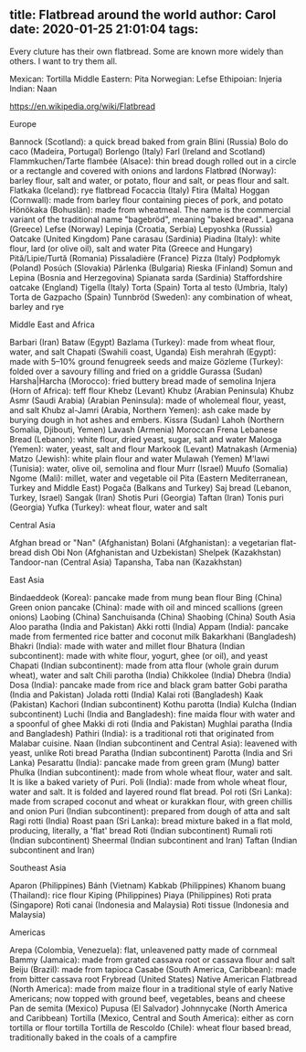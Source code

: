 title: Flatbread around the world
author: Carol
date: 2020-01-25 21:01:04
tags:
---
Every cluture has their own flatbread.  Some are known more widely than others.  I want to try them all.  

Mexican: Tortilla
Middle Eastern: Pita
Norwegian: Lefse
Ethipoian: Injeria
Indian: Naan

https://en.wikipedia.org/wiki/Flatbread

Europe


Bannock (Scotland): a quick bread baked from grain
Blini (Russia)
Bolo do caco (Madeira, Portugal)
Borlengo (Italy)
Farl (Ireland and Scotland)
Flammkuchen/Tarte flambée (Alsace): thin bread dough rolled out in a circle or a rectangle and covered with onions and lardons
Flatbrød (Norway): barley flour, salt and water, or potato, flour and salt, or peas flour and salt.
Flatkaka (Iceland): rye flatbread
Focaccia (Italy)
Ftira (Malta)
Hoggan (Cornwall): made from barley flour containing pieces of pork, and potato
Hönökaka (Bohuslän): made from wheatmeal. The name is the commercial variant of the traditional name "bagebröd", meaning "baked bread".
Lagana (Greece)
Lefse (Norway)
Lepinja (Croatia, Serbia)
Lepyoshka (Russia)
Oatcake (United Kingdom)
Pane carasau (Sardinia)
Piadina (Italy): white flour, lard (or olive oil), salt and water
Pita (Greece and Hungary)
Pită/Lipie/Turtă (Romania)
Pissaladière (France)
Pizza (Italy)
Podpłomyk (Poland)
Posúch (Slovakia)
Părlenka (Bulgaria)
Rieska (Finland)
Somun and Lepina (Bosnia and Herzegovina)
Spianata sarda (Sardinia)
Staffordshire oatcake (England)
Tigella (Italy)
Torta (Spain)
Torta al testo (Umbria, Italy)
Torta de Gazpacho (Spain)
Tunnbröd (Sweden): any combination of wheat, barley and rye


Middle East and Africa

Barbari (Iran)
Bataw (Egypt)
Bazlama (Turkey): made from wheat flour, water, and salt
Chapati (Swahili coast, Uganda)
Eish merahrah (Egypt): made with 5–10% ground fenugreek seeds and maize
Gözleme (Turkey): folded over a savoury filling and fried on a griddle
Gurassa (Sudan)
Harsha|Harcha (Morocco): fried buttery bread made of semolina
Injera (Horn of Africa): teff flour
Khebz (Levant)
Khubz (Arabian Peninsula)
Khubz Asmr (Saudi Arabia) (Arabian Peninsula): made of wholemeal flour, yeast, and salt
Khubz al-Jamri (Arabia, Northern Yemen): ash cake made by burying dough in hot ashes and embers.
Kissra (Sudan)
Lahoh (Northern Somalia, Djibouti, Yemen)
Lavash (Armenia)
Moroccan Frena
Lebanese Bread (Lebanon): white flour, dried yeast, sugar, salt and water
Malooga (Yemen): water, yeast, salt and flour
Markook (Levant)
Matnakash (Armenia)
Matzo (Jewish): white plain flour and water
Mulawah (Yemen)
M'lawi (Tunisia): water, olive oil, semolina and flour
Murr (Israel)
Muufo (Somalia)
Ngome (Mali): millet, water and vegetable oil
Pita (Eastern Mediterranean, Turkey and Middle East)
Pogača (Balkans and Turkey)
Saj bread (Lebanon, Turkey, Israel)
Sangak (Iran)
Shotis Puri (Georgia)
Taftan (Iran)
Tonis puri (Georgia)
Yufka (Turkey): wheat flour, water and salt

Central Asia

Afghan bread or "Nan" (Afghanistan)
Bolani (Afghanistan): a vegetarian flat-bread dish
Obi Non (Afghanistan and Uzbekistan)
Shelpek (Kazakhstan)
Tandoor-nan (Central Asia)
Tapansha, Taba nan (Kazakhstan)

East Asia

Bindaeddeok (Korea): pancake made from mung bean flour
Bing (China)
Green onion pancake (China): made with oil and minced scallions (green onions)
Laobing (China)
Sanchuisanda (China)
Shaobing (China)
South Asia
Aloo paratha (India and Pakistan)
Akki rotti (India)
Appam (India): pancake made from fermented rice batter and coconut milk
Bakarkhani (Bangladesh)
Bhakri (India): made with water and millet flour
Bhatura (Indian subcontinent): made with white flour, yogurt, ghee (or oil), and yeast
Chapati (Indian subcontinent): made from atta flour (whole grain durum wheat), water and salt
Chili parotha (India)
Chikkolee (India)
Dhebra (India)
Dosa (India): pancake made from rice and black gram batter
Gobi paratha (India and Pakistan)
Jolada rotti (India)
Kalai roti (Bangladesh)
Kaak (Pakistan)
Kachori (Indian subcontinent)
Kothu parotta (India)
Kulcha (Indian subcontinent)
Luchi (India and Bangladesh): fine maida flour with water and a spoonful of ghee
Makki di roti (India and Pakistan)
Mughlai paratha (India and Bangladesh)
Pathiri (India): is a traditional roti that originated from Malabar cuisine.
Naan (Indian subcontinent and Central Asia): leavened with yeast, unlike Roti bread
Paratha (Indian subcontinent)
Parotta (India and Sri Lanka)
Pesarattu (India): pancake made from green gram (Mung) batter
Phulka (Indian subcontinent): made from whole wheat flour, water and salt. It is like a baked variety of Puri.
Poli (India): made from whole wheat flour, water and salt. It is folded and layered round flat bread.
Pol roti (Sri Lanka): made from scraped coconut and wheat or kurakkan flour, with green chillis and onion
Puri (Indian subcontinent): prepared from dough of atta and salt
Ragi rotti (India)
Roast paan (Sri Lanka): bread mixture baked in a flat mold, producing, literally, a 'flat' bread
Roti (Indian subcontinent)
Rumali roti (Indian subcontinent)
Sheermal (Indian subcontinent and Iran)
Taftan (Indian subcontinent and Iran)

Southeast Asia

Aparon (Philippines)
Bánh (Vietnam)
Kabkab (Philippines)
Khanom buang (Thailand): rice flour
Kiping (Philippines)
Piaya (Philippines)
Roti prata (Singapore)
Roti canai (Indonesia and Malaysia)
Roti tissue (Indonesia and Malaysia)

Americas

Arepa (Colombia, Venezuela): flat, unleavened patty made of cornmeal
Bammy (Jamaica): made from grated cassava root or cassava flour and salt
Beiju (Brazil): made from tapioca
Casabe (South America, Caribbean): made from bitter cassava root
Frybread (United States)
Native American Flatbread (North America): made from maize flour in a traditional style of early Native Americans; now topped with ground beef, vegetables, beans and cheese
Pan de semita (Mexico)
Pupusa (El Salvador)
Johnnycake (North America and Caribbean)
Tortilla (Mexico, Central and South America): either as corn tortilla or flour tortilla
Tortilla de Rescoldo (Chile): wheat flour based bread, traditionally baked in the coals of a campfire